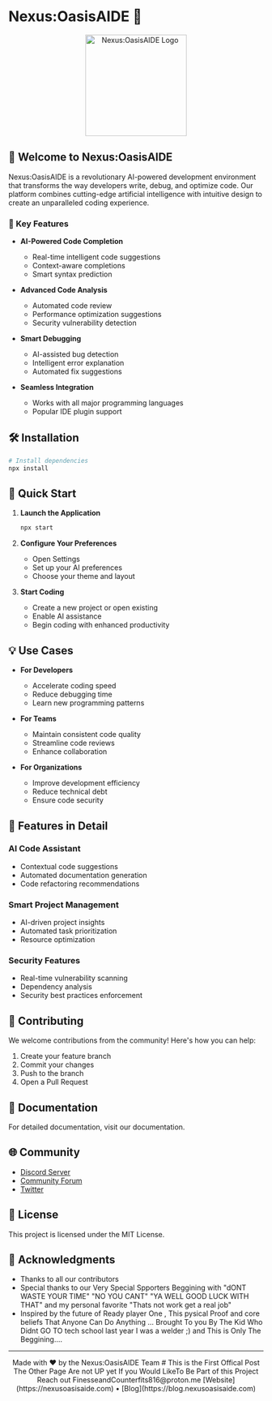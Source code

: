 # Nexus:OasisAIDE 🌟

<div align="center">
  <img src="assets/logo.png" alt="Nexus:OasisAIDE Logo" width="200"/>
</div>

## 🌈 Welcome to Nexus:OasisAIDE

Nexus:OasisAIDE is a revolutionary AI-powered development environment that transforms the way developers write, debug, and optimize code. Our platform combines cutting-edge artificial intelligence with intuitive design to create an unparalleled coding experience.

### 🚀 Key Features

- **AI-Powered Code Completion**
  - Real-time intelligent code suggestions
  - Context-aware completions
  - Smart syntax prediction

- **Advanced Code Analysis**
  - Automated code review
  - Performance optimization suggestions
  - Security vulnerability detection

- **Smart Debugging**
  - AI-assisted bug detection
  - Intelligent error explanation
  - Automated fix suggestions

- **Seamless Integration**
  - Works with all major programming languages
  - Popular IDE plugin support

## 🛠️ Installation

```bash
# Install dependencies
npx install
```

## 🎯 Quick Start

1. **Launch the Application**
   ```bash
   npx start
   ```

2. **Configure Your Preferences**
   - Open Settings
   - Set up your AI preferences
   - Choose your theme and layout

3. **Start Coding**
   - Create a new project or open existing
   - Enable AI assistance
   - Begin coding with enhanced productivity

## 💡 Use Cases

- **For Developers**
  - Accelerate coding speed
  - Reduce debugging time
  - Learn new programming patterns

- **For Teams**
  - Maintain consistent code quality
  - Streamline code reviews
  - Enhance collaboration

- **For Organizations**
  - Improve development efficiency
  - Reduce technical debt
  - Ensure code security

## 🎨 Features in Detail

### AI Code Assistant
- Contextual code suggestions
- Automated documentation generation
- Code refactoring recommendations

### Smart Project Management
- AI-driven project insights
- Automated task prioritization
- Resource optimization

### Security Features
- Real-time vulnerability scanning
- Dependency analysis
- Security best practices enforcement

## 🤝 Contributing

We welcome contributions from the community! Here's how you can help:

1. Create your feature branch
2. Commit your changes
3. Push to the branch
4. Open a Pull Request

## 📘 Documentation

For detailed documentation, visit our documentation.

## 🌐 Community

- [Discord Server](https://discord.gg/nexusoasisaide)
- [Community Forum](https://forum.nexusoasisaide.com)
- [Twitter](https://twitter.com/NexusOasisAIDE)

## 📄 License

This project is licensed under the MIT License.

## 🙏 Acknowledgments

- Thanks to all our contributors
- Special thanks to our Very Special Spporters Beggining with
  "dONT WASTE YOUR TIME"
  "NO YOU CANT"
  "YA WELL GOOD LUCK WITH THAT"
  and my personal favorite
  "Thats not work get a real job"
- Inspired by the future of Ready player One , This pysical Proof and core beliefs That Anyone Can Do Anything ... Brought To you By The Kid Who Didnt GO TO tech school last year I was a welder ;) and This is Only The Beggining....

---

<div align="center">
  Made with ❤️ by the Nexus:OasisAIDE Team
  # This is the First Offical Post The Other Page Are not UP yet If you Would LikeTo Be Part of this Project Reach out FinesseandCounterfits816@proton.me
  [Website](https://nexusoasisaide.com) • [Blog](https://blog.nexusoasisaide.com)
</div>
